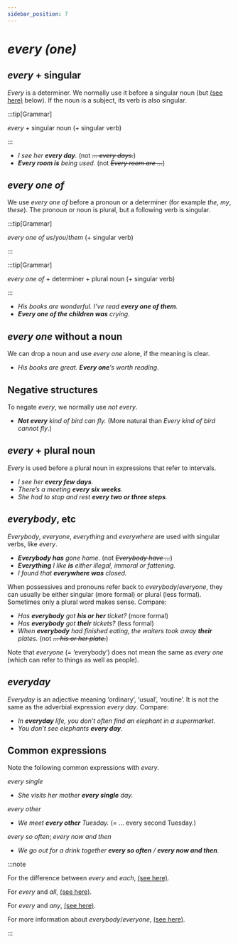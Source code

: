 ```yaml
---
sidebar_position: 7
---
```


# *every (one)*

## *every* + singular

*Every* is a determiner. We normally use it before a singular noun (but [(see here)](./every-one#every-plural-noun) below). If the noun is a subject, its verb is also singular.

:::tip[Grammar]

*every* + singular noun (+ singular verb)

:::

- *I see her **every day**.* (not *~~… every days.~~*)
- ***Every room is** being used.* (not *~~Every room are …~~*)

## *every one of*

We use *every one of* before a pronoun or a determiner (for example *the*, *my*, *these*). The pronoun or noun is plural, but a following verb is singular.

:::tip[Grammar]

*every one of us*/*you*/*them* (+ singular verb)

:::

:::tip[Grammar]

*every one of* + determiner + plural noun (+ singular verb)

:::

- *His books are wonderful. I’ve read **every one of them**.*
- ***Every one of the children was** crying.*

## *every one* without a noun

We can drop a noun and use *every one* alone, if the meaning is clear.

- *His books are great. **Every one**’s worth reading.*

## Negative structures

To negate *every*, we normally use *not every*.

- ***Not every** kind of bird can fly.* (More natural than *Every kind of bird cannot fly*.)

## *every* + plural noun

*Every* is used before a plural noun in expressions that refer to intervals.

- *I see her **every few days**.*
- *There’s a meeting **every six weeks**.*
- *She had to stop and rest **every two or three steps**.*

## *everybody*, etc

*Everybody*, *everyone*, *everything* and *everywhere* are used with singular verbs, like *every*.

- ***Everybody has** gone home.* (not *~~Everybody have …~~*)
- ***Everything** I like **is** either illegal, immoral or fattening.*
- *I found that **everywhere was** closed.*

When possessives and pronouns refer back to *everybody*/*everyone*, they can usually be either singular (more formal) or plural (less formal). Sometimes only a plural word makes sense. Compare:

- *Has **everybody** got **his or her** ticket?* (more formal)
- *Has **everybody** got **their** tickets?* (less formal)
- *When **everybody** had finished eating, the waiters took away **their** plates.* (not *~~… his or her plate.~~*)

Note that *everyone* (= ‘everybody’) does not mean the same as *every one* (which can refer to things as well as people).

## *everyday*

*Everyday* is an adjective meaning ‘ordinary’, ‘usual’, ‘routine’. It is not the same as the adverbial expression *every day*. Compare:

- *In **everyday** life, you don’t often find an elephant in a supermarket.*
- *You don’t see elephants **every day**.*

## Common expressions

Note the following common expressions with *every*.

*every single*

- *She visits her mother **every single** day.*

*every other*

- *We meet **every other** Tuesday.* (= … every second Tuesday.)

*every so often*; *every now and then*

- *We go out for a drink together **every so often** / **every now and then**.*

:::note

For the difference between *every* and *each*, [(see here)](./each-and-every-the-difference).

For *every* and *all*, [(see here)](./every-and-all).

For *every* and *any*, [(see here)](./any-and-every-the-difference).

For more information about *everybody*/*everyone*, [(see here)](./../pronouns/somebody-someone-anybody-anyone-etc).

:::
